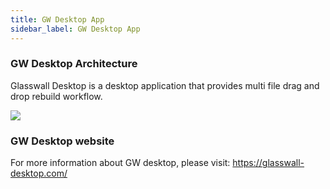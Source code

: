 ```yaml
---
title: GW Desktop App
sidebar_label: GW Desktop App
---
```


### GW Desktop Architecture 
Glasswall Desktop is a desktop application that provides multi file drag and drop rebuild workflow.


![](https://user-images.githubusercontent.com/70196799/125267606-46fa0a00-e307-11eb-9255-311451de7ad7.png)


### GW Desktop website 
For more information about GW desktop, please visit: https://glasswall-desktop.com/

